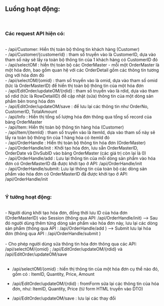 <h2>Luồng hoạt động: </h2><br>
<h3>Các request API hiện có:</h3><br>
- /api/Customer: Hiển thị toàn bộ thông tin khách hàng (Customer)<br>
- /api/Customer/{customerId} : tham số truyền vào là CustomerID, dựa vào tham số này sẽ lấy ra toàn bộ thông tin của 1 khách hàng có CustomerID đó <br>
- /api/selectOM : hiển thị toàn bộ các OrderMaster - mỗi một OrderMaster là một hóa đơn, bao gồm quan hệ với các OrderDetail gồm các thông tin tương ứng với hóa đơn đó <br>
- /api/selectOM/{omid} : tham số truyền vào là omid, dựa vào tham số omid (tức là OrderMasterID) để hiển thị toàn bộ thông tin của một hóa đơn<br>
- /api/EditOrder/updateOM/{rdid} : tham số truyền vào là rdid, dựa vào tham số rdid (tức là RowDetailID) để cập nhật (sửa) thông tin của một dòng sản phẩm bên trong hóa đơn <br>
- /api/EditOrder/updateOM/save : để lưu lại các thông tin như OrderNo, CustomerID, TotalAmount <br>
- /api/Info : Hiển thị tổng số lượng hóa đơn thông qua tổng số record của bảng OrderMaster <br>
- /api/Item: Hiển thị toàn bộ thông tin hàng hóa (Customer)<br>
- /api/Item/{itemId} : tham số truyền vào là itemId, dựa vào tham số này sẽ lấy ra toàn bộ thông tin của 1 hàng hóa có itemId đó <br>
- /api/OrderHandle : Hiển thị toàn bộ thông tin hóa đơn (OrderMaster) <br>
- /api/OrderHandle/init : Khởi tạo hóa đơn, lưu sẵn OrderMasterID, OrderDate và DivSubID vào bảng OrderMaster (các giá trị còn lại là 0)<br>
- /api/OrderHandle/add : Lưu lại thông tin của mỗi dòng sản phẩm vào hóa đơn có OrderMasterID đã được khởi tạo ở API: /api/OrderHandle/init <br>
- /api/OrderHandle/submit: Lưu lại thông tin của toàn bộ các dòng sản phẩm vào hóa đơn có OrderMasterID đã được khởi tạo ở API: /api/OrderHandle/init <br><br>
<h3>Ý tưởng hoạt động:</h3><br>
- Người dùng khởi tạo hóa đơn, đồng thời lưu ID của hóa đơn (OrderMasterID) vào Session (thông qua API: /api/OrderHandle/init) --> Sau đó người dùng thêm từng dòng sản phẩm vào hóa đơn này, lưu lại các dòng sản phẩm (thông qua API : /api/OrderHandle/add ) --> Submit lưu lại hóa đơn (thông qua API : /api/OrderHandle/submit ) <br><br>
- Cho phép người dùng sửa thông tin hóa đơn thông qua các API: /api/selectOM/{omid} ; /api/EditOrder/updateOM/{rdid} và /api/EditOrder/updateOM/save
<br><br>

- /api/selectOM/{omid} : hiển thị thông tin của một hóa đơn cụ thể nào đó, gồm có : ItemID, Quantity, Price, Amount <br>
- /api/EditOrder/updateOM/{rdid} : fromForm sửa lại các thông tin của hóa đơn, như: ItemID, Quantity, Price (từ form HTML truyền vào DTO)<br>

- /api/EditOrder/updateOM/save : lưu lại các thay đổi
